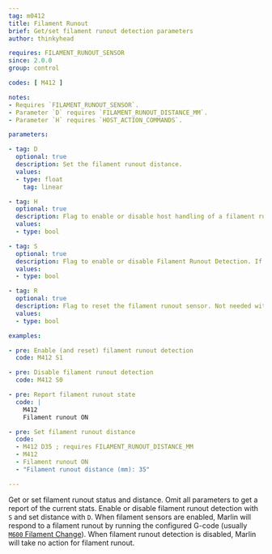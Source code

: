 ```yaml
---
tag: m0412
title: Filament Runout
brief: Get/set filament runout detection parameters
author: thinkyhead

requires: FILAMENT_RUNOUT_SENSOR
since: 2.0.0
group: control

codes: [ M412 ]

notes:
- Requires `FILAMENT_RUNOUT_SENSOR`.
- Parameter `D` requires `FILAMENT_RUNOUT_DISTANCE_MM`.
- Parameter `H` requires `HOST_ACTION_COMMANDS`.

parameters:

- tag: D
  optional: true
  description: Set the filament runout distance.
  values:
  - type: float
    tag: linear

- tag: H
  optional: true
  description: Flag to enable or disable host handling of a filament runout.
  values:
  - type: bool

- tag: S
  optional: true
  description: Flag to enable or disable Filament Runout Detection. If omitted, the current enabled state will be reported.
  values:
  - type: bool

- tag: R
  optional: true
  description: Flag to reset the filament runout sensor. Not needed with `S`.
  values:
  - type: bool

examples:

- pre: Enable (and reset) filament runout detection
  code: M412 S1

- pre: Disable filament runout detection
  code: M412 S0

- pre: Report filament runout state
  code: |
    M412
    Filament runout ON

- pre: Set filament runout distance
  code:
  - M412 D35 ; requires FILAMENT_RUNOUT_DISTANCE_MM
  - M412
  - Filament runout ON
  - "Filament runout distance (mm): 35"

---
```


Get or set filament runout status and distance. Omit all parameters to get a report of the current stats. Enable or disable filament runout detection with `S` and set distance with `D`. When filament sensors are enabled, Marlin will respond to a filament runout by running the configured G-code (usually [`M600` Filament Change](/docs/gcode/M600.html)). When filament runout detection is disabled, Marlin will take no action for filament runout.
